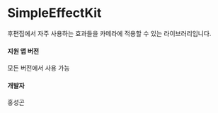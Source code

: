 # SimpleEffectKit
후편집에서 자주 사용하는 효과들을 카메라에 적용할 수 있는 라이브러리입니다.<br>

#### 지원 앱 버전
모든 버전에서 사용 가능

#### 개발자
홍성곤
